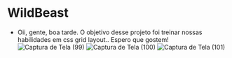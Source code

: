 # WildBeast
- Oii, gente, boa tarde. O objetivo desse projeto foi treinar nossas habilidades em css grid layout.. Espero que gostem!
![Captura de Tela (99)](https://user-images.githubusercontent.com/109091389/233148605-577ca216-2986-405c-bccc-1dd289bd468c.png)
![Captura de Tela (100)](https://user-images.githubusercontent.com/109091389/233148612-a5f295c3-16d6-470c-8de6-4be24f7bc938.png)
![Captura de Tela (101)](https://user-images.githubusercontent.com/109091389/233148616-a6c2c72c-1758-4ea8-9a54-930c3b66e647.png)
